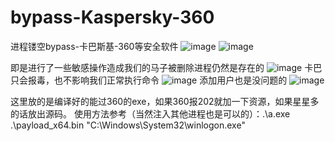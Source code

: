 # bypass-Kaspersky-360
进程镂空bypass-卡巴斯基-360等安全软件
![image](https://github.com/user-attachments/assets/a6cc70c8-c965-45ab-9996-ce61c0792145)
![image](https://github.com/user-attachments/assets/e32062d5-3f7e-41b3-b675-e4144fdf1f91)

即是进行了一些敏感操作造成我们的马子被删除进程仍然是存在的
![image](https://github.com/user-attachments/assets/e9391282-924d-4aa4-8160-b4a9edcee47b)
卡巴只会报毒，也不影响我们正常执行命令
![image](https://github.com/user-attachments/assets/0ddc7b40-ac47-4891-8256-5674fa062f08)
添加用户也是没问题的
![image](https://github.com/user-attachments/assets/9a58d778-a9e0-4982-9667-796c2a058a17)

这里放的是编译好的能过360的exe，如果360报202就加一下资源，如果星星多的话放出源码。
使用方法参考（当然注入其他进程也是可以的）：.\a.exe .\payload_x64.bin "C:\Windows\System32\winlogon.exe"
